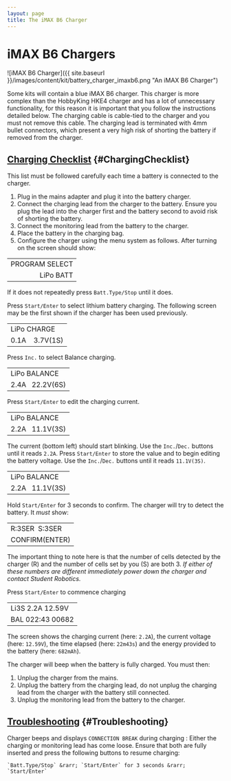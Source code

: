 ```yaml
---
layout: page
title: The iMAX B6 Charger
---
```


iMAX B6 Chargers
================

![iMAX B6 Charger]({{ site.baseurl }}/images/content/kit/battery_charger_imaxb6.png "An iMAX B6 Charger")

Some kits will contain a blue iMAX B6 charger.
This charger is more complex than the HobbyKing HKE4 charger and has a lot of unnecessary functionality,
 for this reason it is important that you follow the instructions detailed below.
The charging cable is cable-tied to the charger and you must not remove this cable.
The charging lead is terminated with 4mm bullet connectors,
 which present a very high risk of shorting the battery if removed from the charger.

[Charging Checklist](#ChargingChecklist) {#ChargingChecklist}
------------------

This list must be followed carefully each time a battery is connected to the charger.

1.   Plug in the mains adapter and plug it into the battery charger.
1.   Connect the charging lead from the charger to the battery.
     Ensure you plug the lead into the charger first and the battery second to avoid risk of shorting the battery.
1.   Connect the monitoring lead from the battery to the charger.
1.   Place the battery in the charging bag.
1.   Configure the charger using the menu system as follows. After turning on the screen should show:

<table class="charger_lcd">
<tr><td>PROGRAM SELECT</td></tr>
<tr><td style="text-align: right;">LiPo BATT</td></tr>
</table>

If it does not repeatedly press `Batt.Type/Stop` until it does.

Press `Start/Enter` to select lithium battery charging.
The following screen may be the first shown if the charger has been used previously.

<table class="charger_lcd">
<tr><td>LiPo CHARGE</td></tr>
<tr><td>0.1A&nbsp;&nbsp;&nbsp;&nbsp;3.7V(1S)</td></tr>
</table>

Press `Inc.` to select Balance charging.

<table class="charger_lcd">
<tr><td>LiPo BALANCE</td></tr>
<tr><td>2.4A&nbsp;&nbsp;&nbsp;22.2V(6S)</td></tr>
</table>

Press `Start/Enter` to edit the charging current.

<table class="charger_lcd">
<tr><td>LiPo BALANCE</td></tr>
<tr><td>2.2A&nbsp;&nbsp;&nbsp;11.1V(3S)</td></tr>
</table>

The current (bottom left) should start blinking.
Use the `Inc.`/`Dec.` buttons until it reads `2.2A`.
Press `Start/Enter` to store the value and to begin editing the battery voltage.
Use the `Inc.`/`Dec.` buttons until it reads `11.1V(3S)`.

<table class="charger_lcd">
<tr><td>LiPo BALANCE</td></tr>
<tr><td>2.2A&nbsp;&nbsp;&nbsp;11.1V(3S)</td></tr>
</table>

Hold `Start/Enter` for 3 seconds to confirm. The charger will try to detect the battery. It *must* show:

<table class="charger_lcd">
<tr><td>R:3SER&nbsp;&nbsp;S:3SER</td></tr>
<tr><td>CONFIRM(ENTER)</td></tr>
</table>

The important thing to note here is that the number of cells detected by the charger (R) and the number of cells set by you (S) are both 3.
*If either of these numbers are different immediately power down the charger and contact Student Robotics.*

Press `Start/Enter` to commence charging

<table class="charger_lcd">
<tr><td>Li3S 2.2A 12.59V</td></tr>
<tr><td>BAL 022:43 00682</td></tr>
</table>

The screen shows the charging current (here: `2.2A`), the current voltage (here: `12.59V`), the time elapsed (here: `22m43s`) and the energy provided to the battery (here: `682mAh`).

The charger will beep when the battery is fully charged. You must then:

1.   Unplug the charger from the mains.
1.   Unplug the battery from the charging lead, do not unplug the charging lead from the charger with the battery still connected.
1.   Unplug the monitoring lead from the battery to the charger.

[Troubleshooting](#Troubleshooting) {#Troubleshooting}
-----------------

Charger beeps and displays `CONNECTION BREAK` during charging
:	Either the charging or monitoring lead has come loose.
	Ensure that both are fully inserted and press the following buttons to resume charging:

	`Batt.Type/Stop` &rarr; `Start/Enter` for 3 seconds &rarr; `Start/Enter`

